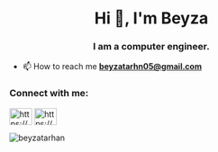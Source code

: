 <h1 align="center">Hi 👋, I'm Beyza</h1>
<h3 align="center">I am a computer engineer.</h3>


- 📫 How to reach me **beyzatarhn05@gmail.com**

<h3 align="left">Connect with me:</h3>
<p align="left">
<a href="https://linkedin.com/in/https://www.linkedin.com/in/beyza-tarhan-8786a61a6/" target="blank"><img align="center" src="https://raw.githubusercontent.com/rahuldkjain/github-profile-readme-generator/master/src/images/icons/Social/linked-in-alt.svg" alt="https://www.linkedin.com/in/beyza-tarhan-8786a61a6/" height="30" width="40" /></a>
<a href="https://www.hackerrank.com/https://www.hackerrank.com/beyzatarhn05?hr_r=1" target="blank"><img align="center" src="https://raw.githubusercontent.com/rahuldkjain/github-profile-readme-generator/master/src/images/icons/Social/hackerrank.svg" alt="https://www.hackerrank.com/beyzatarhn05?hr_r=1" height="30" width="40" /></a>
</p>

<p><img align="center" src="https://github-readme-stats.vercel.app/api/top-langs?username=beyzatarhan&show_icons=true&locale=en&layout=compact" alt="beyzatarhan" /></p>

